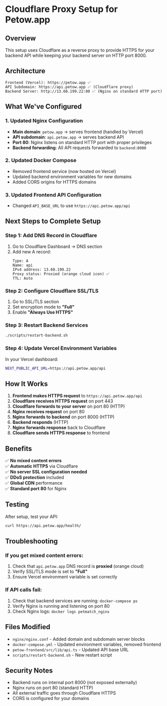 # Cloudflare Proxy Setup for Petow.app

## Overview
This setup uses Cloudflare as a reverse proxy to provide HTTPS for your backend API while keeping your backend server on HTTP port 8000.

## Architecture
```
Frontend (Vercel): https://petow.app ✅
API Subdomain: https://api.petow.app ✅ (Cloudflare proxy)
Backend Server: http://13.60.199.22:80 ✅ (Nginx on standard HTTP port)
```

## What We've Configured

### 1. Updated Nginx Configuration
- **Main domain**: `petow.app` → serves frontend (handled by Vercel)
- **API subdomain**: `api.petow.app` → serves backend API
- **Port 80**: Nginx listens on standard HTTP port with proper privileges
- **Backend forwarding**: All API requests forwarded to `backend:8000`

### 2. Updated Docker Compose
- Removed frontend service (now hosted on Vercel)
- Updated backend environment variables for new domains
- Added CORS origins for HTTPS domains

### 3. Updated Frontend API Configuration
- Changed `API_BASE_URL` to use `https://api.petow.app/api`

## Next Steps to Complete Setup

### Step 1: Add DNS Record in Cloudflare
1. Go to Cloudflare Dashboard → DNS section
2. Add new A record:
   ```
   Type: A
   Name: api
   IPv4 address: 13.60.199.22
   Proxy status: Proxied (orange cloud icon) ✅
   TTL: Auto
   ```

### Step 2: Configure Cloudflare SSL/TLS
1. Go to SSL/TLS section
2. Set encryption mode to **"Full"**
3. Enable **"Always Use HTTPS"**

### Step 3: Restart Backend Services
```bash
./scripts/restart-backend.sh
```

### Step 4: Update Vercel Environment Variables
In your Vercel dashboard:
```bash
NEXT_PUBLIC_API_URL=https://api.petow.app/api
```

## How It Works

1. **Frontend makes HTTPS request** to `https://api.petow.app/api`
2. **Cloudflare receives HTTPS request** on port 443
3. **Cloudflare forwards to your server** on port 80 (HTTP)
4. **Nginx receives request** on port 80
5. **Nginx forwards to backend** on port 8000 (HTTP)
6. **Backend responds** (HTTP)
7. **Nginx forwards response** back to Cloudflare
8. **Cloudflare sends HTTPS response** to frontend

## Benefits

✅ **No mixed content errors**  
✅ **Automatic HTTPS** via Cloudflare  
✅ **No server SSL configuration needed**  
✅ **DDoS protection** included  
✅ **Global CDN** performance  
✅ **Standard port 80** for Nginx  

## Testing

After setup, test your API:
```bash
curl https://api.petow.app/health/
```

## Troubleshooting

### If you get mixed content errors:
1. Check that `api.petow.app` DNS record is **proxied** (orange cloud)
2. Verify SSL/TLS mode is set to **"Full"**
3. Ensure Vercel environment variable is set correctly

### If API calls fail:
1. Check that backend services are running: `docker-compose ps`
2. Verify Nginx is running and listening on port 80
3. Check Nginx logs: `docker logs petmatch_nginx`

## Files Modified

- `nginx/nginx.conf` - Added domain and subdomain server blocks
- `docker-compose.yml` - Updated environment variables, removed frontend
- `petow-frontend/src/lib/api.ts` - Updated API base URL
- `scripts/restart-backend.sh` - New restart script

## Security Notes

- Backend runs on internal port 8000 (not exposed externally)
- Nginx runs on port 80 (standard HTTP)
- All external traffic goes through Cloudflare HTTPS
- CORS is configured for your domains 